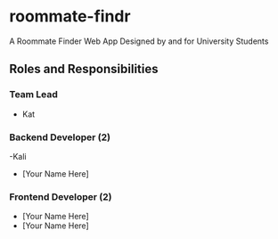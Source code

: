 # roommate-findr
A Roommate Finder Web App Designed by and for University Students 

## Roles and Responsibilities

### Team Lead 
- Kat

### Backend Developer (2) 
-Kali 
- [Your Name Here] 

### Frontend Developer (2)
- [Your Name Here] 
- [Your Name Here] 



